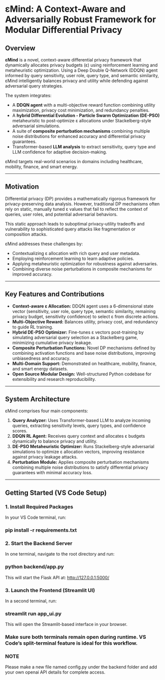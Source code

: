 # εMind: A Context-Aware and Adversarially Robust Framework for Modular Differential Privacy


## Overview

**εMind** is a novel, context-aware differential privacy framework that dynamically allocates privacy budgets (ε) using reinforcement learning and metaheuristic optimization. Using a Deep Double Q-Network (DDQN) agent informed by query sensitivity, user role, query type, and semantic similarity, εMind intelligently balances privacy and utility while defending against adversarial query strategies.

The system integrates:

- A **DDQN agent** with a multi-objective reward function combining utility maximization, privacy cost minimization, and redundancy penalties.
- A **hybrid Differential Evolution - Particle Swarm Optimization (DE-PSO)** metaheuristic to post-optimize ε allocations under Stackelberg-style adversarial simulations.
- A suite of **composite perturbation mechanisms** combining multiple noise distributions for enhanced accuracy and differential privacy guarantees.
- Transformer-based **LLM analysis** to extract sensitivity, query type and LLM confidence for adaptive decision-making.

εMind targets real-world scenarios in domains including healthcare, mobility, finance, and smart energy.

---

## Motivation

Differential privacy (DP) provides a mathematically rigorous framework for privacy-preserving data analysis. However, traditional DP mechanisms often rely on static, manually tuned ε values that fail to reflect the context of queries, user roles, and potential adversarial behaviors.

This static approach leads to suboptimal privacy-utility tradeoffs and vulnerability to sophisticated query attacks like fragmentation or composition attacks.

εMind addresses these challenges by:

- Contextualizing ε allocation with rich query and user metadata.
- Employing reinforcement learning to learn adaptive policies.
- Applying metaheuristic optimization for robustness against adversaries.
- Combining diverse noise perturbations in composite mechanisms for improved accuracy.

---

## Key Features and Contributions

- **Context-aware ε Allocation:** DDQN agent uses a 6-dimensional state vector (sensitivity, user role, query type, semantic similarity, remaining privacy budget, sensitivity confidence) to select ε from discrete actions.
- **Multi-Objective Reward:** Balances utility, privacy cost, and redundancy to guide RL training.
- **Hybrid DE-PSO Optimizer:** Fine-tunes ε vectors post-training by simulating adversarial query selection as a Stackelberg game, minimizing cumulative privacy leakage.
- **Composite Perturbation Functions:** Novel DP mechanisms defined by combining activation functions and base noise distributions, improving unbiasedness and accuracy.
- **Multi-Domain Support:** Demonstrated on healthcare, mobility, finance, and smart energy datasets.
- **Open Source Modular Design:** Well-structured Python codebase for extensibility and research reproducibility.

---

## System Architecture

εMind comprises four main components:

1. **Query Analyzer:** Uses Transformer-based LLM to analyze incoming queries, extracting sensitivity levels, query types, and confidence scores.
2. **DDQN RL Agent:** Receives query context and allocates ε budgets dynamically to balance privacy and utility.
3. **DE-PSO Metaheuristic Optimizer:** Runs Stackelberg-style adversarial simulations to optimize ε allocation vectors, improving resistance against privacy leakage attacks.
4. **Perturbation Module:** Applies composite perturbation mechanisms combining multiple noise distributions to satisfy differential privacy guarantees with minimal accuracy loss.

---

## Getting Started (VS Code Setup)

### 1. Install Required Packages

In your VS Code terminal, run:

### pip install -r requirements.txt

### 2. Start the Backend Server

In one terminal, navigate to the root directory and run:

### python backend/app.py

This will start the Flask API at:
http://127.0.0.1:5000/

### 3. Launch the Frontend (Streamlit UI)

In a second terminal, run:

### streamlit run app_ui.py

This will open the Streamlit-based interface in your browser.

### Make sure both terminals remain open during runtime. VS Code’s split-terminal feature is ideal for this workflow.


### NOTE
Please make a new file named config.py under the backend folder and add your own openai API details for complete access.



